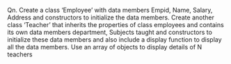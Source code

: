 Qn. Create a class ‘Employee’ with data members Empid, Name, Salary, Address and constructors to initialize the data members. Create another class ‘Teacher’ that inherits the properties of class employees and contains its own data members department, Subjects taught and constructors to initialize these data members and also include a display function to display all the data members. Use an array of objects to display details of N teachers
